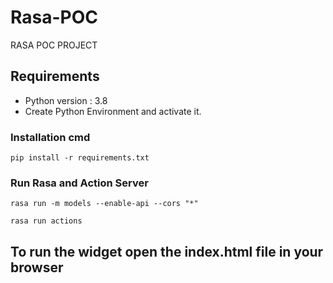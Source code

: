 # Rasa-POC
RASA POC PROJECT 

## Requirements 
- Python version : 3.8
- Create Python Environment and activate it.


### Installation cmd
``` 
pip install -r requirements.txt 
```

### Run Rasa and Action Server
```
rasa run -m models --enable-api --cors "*"

rasa run actions
```

## To run the widget open the index.html file in your browser